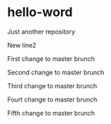 # hello-word
Just another repository

New line2

First change to master brunch

Second change to master brunch

Third change to master brunch

Fourt change to master brunch

Fifth change to master brunch
